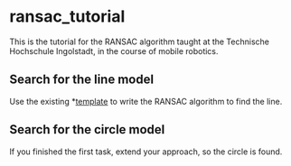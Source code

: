 # ransac_tutorial

This is the tutorial for the RANSAC algorithm taught at the Technische Hochschule Ingolstadt, in the course of mobile robotics. 


## Search for the line model
Use the existing *[template](https://github.com/christianpfitzner/ransac_tutorial/blob/master/ransac_template.m) to write the RANSAC algorithm to find the line. 


## Search for the circle model
If you finished the first task, extend your approach, so the circle is found. 
